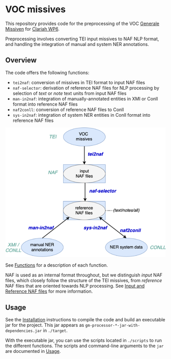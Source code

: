# VOC missives

This repository provides code for the preprocessing of the VOC [Generale Missiven](http://resources.huygens.knaw.nl/vocgeneralemissiven) 
for [Clariah WP6](https://www.clariah.nl/en/work-packages/focus-areas/text?layout=blog).

Preprocessing involves converting TEI input missives to NAF NLP format,
and handling the integration of manual and system NER annotations. 

## Overview
The code offers the following functions:
 
 * `tei2naf`: conversion of missives in TEI format to input NAF files
 * `naf-selector`: derivation of reference NAF files for NLP processing 
 by selection of *text* or *note* text units from input NAF files
 * `man-in2naf`: integration of manually-annotated entities in XMI or Conll format 
 into reference NAF files 
 * `naf2conll`: conversion of reference NAF files to Conll
 * `sys-in2naf`: integration of system NER entities in Conll format into reference 
 NAF files
 
 ![](docs/img/clariah-doc-functionality.png)

See [Functions](docs/functions.md) for a description of each function. 

NAF is used as an internal format throughout, but we distinguish *input* NAF files, which closely follow the structure 
of the TEI missives, from *reference* NAF files that are oriented towards NLP processing.
See [Input and Reference NAF files](docs/in-ref-naf.md) for more information.


## Usage

See the [Installation](docs/install.md) instructions to compile the code and build an executable jar for the project.
This jar appears as `gm-processor-*-jar-with-dependencies.jar` in `./target`.

With the executable jar, you can use the scripts located in `./scripts` to run the different functions.
The scripts and command-line arguments to the `jar` are documented in [Usage](docs/usage.md).





